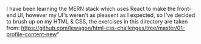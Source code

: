 I have been learning the MERN stack which uses React to make the front-end UI, however my UI's weren't as pleasent as I expected, so I've decided to brush up on my HTML & CSS, the exercises in this directory are taken from: https://github.com/lewagon/html-css-challenges/tree/master/01-profile-content-new"



